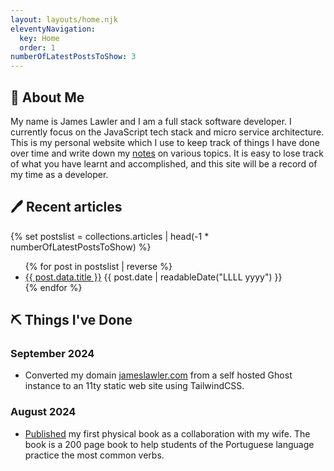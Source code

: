 ```yaml
---
layout: layouts/home.njk
eleventyNavigation:
  key: Home
  order: 1
numberOfLatestPostsToShow: 3
---
```


## 👋 About Me

My name is James Lawler and I am a full stack software developer. I currently focus on the JavaScript tech stack and micro service architecture. This is my personal website which I use to keep track of things I have done over time and write down my [notes](https://notes.jameslawler.com) on various topics. It is easy to lose track of what you have learnt and accomplished, and this site will be a record of my time as a developer.

## 🖊️ Recent articles

{% set postslist = collections.articles | head(-1 * numberOfLatestPostsToShow) %}

<ul reversed>
{% for post in postslist | reverse %}
	<li>
		<a href="{{ post.url }}">{{ post.data.title }}</a>
		<time datetime="{{ post.date | htmlDateString }}">{{ post.date | readableDate("LLLL yyyy") }}</time>
	</li>
{% endfor %}
</ul>

## ⛏️ Things I've Done

### September 2024

- Converted my domain [jameslawler.com](https://www.jameslawler.com) from a self hosted Ghost instance to an 11ty static web site using TailwindCSS.

### August 2024

- [Published](https://www.amazon.es/dp/B0DBG56SL9) my first physical book as a collaboration with my wife. The book is a 200 page book to help students of the Portuguese language practice the most common verbs.
